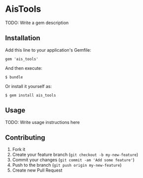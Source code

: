 # AisTools

TODO: Write a gem description

## Installation

Add this line to your application's Gemfile:

    gem 'ais_tools'

And then execute:

    $ bundle

Or install it yourself as:

    $ gem install ais_tools

## Usage

TODO: Write usage instructions here

## Contributing

1. Fork it
2. Create your feature branch (`git checkout -b my-new-feature`)
3. Commit your changes (`git commit -am 'Add some feature'`)
4. Push to the branch (`git push origin my-new-feature`)
5. Create new Pull Request
